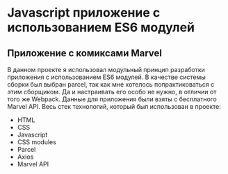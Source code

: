 # Javascript приложение с использованием ES6 модулей

## Приложение с комиксами Marvel

В данном проекте я использовал модульный принцип разработки приложения с использованием ES6 модулей. В качестве системы сборки был выбран parcel, так как мне хотелось попрактиковаться с этим сборщиком. Да и настраивать его особо не нужно, в отличии от того же Webpack. Данные для приложения были взяты с бесплатного Marvel API. Весь стек технологий, который был использован в проекте:

- HTML
- CSS
- Javascript
- CSS modules
- Parcel
- Axios
- Marvel API